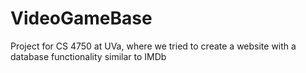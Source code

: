 # VideoGameBase
Project for CS 4750 at UVa, where we tried to create a website with a database functionality similar to IMDb
